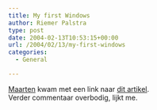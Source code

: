```yaml
---
title: My first Windows
author: Riemer Palstra
type: post
date: 2004-02-13T10:53:15+00:00
url: /2004/02/13/my-first-windows
categories:
  - General

---
```

[Maarten][1] kwam met een link naar [dit artikel][2].  
Verder commentaar overbodig, lijkt me.

 [1]: http://maarten.tepaske.net
 [2]: http://www.newsforge.com/os/03/10/09/0552252.shtml?tid=11